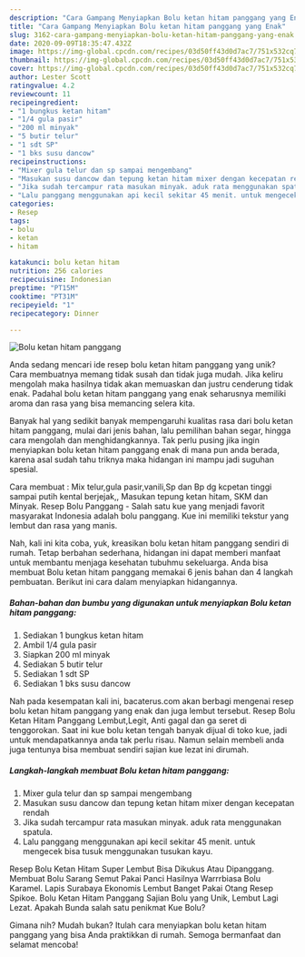 ```yaml
---
description: "Cara Gampang Menyiapkan Bolu ketan hitam panggang yang Enak"
title: "Cara Gampang Menyiapkan Bolu ketan hitam panggang yang Enak"
slug: 3162-cara-gampang-menyiapkan-bolu-ketan-hitam-panggang-yang-enak
date: 2020-09-09T18:35:47.432Z
image: https://img-global.cpcdn.com/recipes/03d50ff43d0d7ac7/751x532cq70/bolu-ketan-hitam-panggang-foto-resep-utama.jpg
thumbnail: https://img-global.cpcdn.com/recipes/03d50ff43d0d7ac7/751x532cq70/bolu-ketan-hitam-panggang-foto-resep-utama.jpg
cover: https://img-global.cpcdn.com/recipes/03d50ff43d0d7ac7/751x532cq70/bolu-ketan-hitam-panggang-foto-resep-utama.jpg
author: Lester Scott
ratingvalue: 4.2
reviewcount: 11
recipeingredient:
- "1 bungkus ketan hitam"
- "1/4 gula pasir"
- "200 ml minyak"
- "5 butir telur"
- "1 sdt SP"
- "1 bks susu dancow"
recipeinstructions:
- "Mixer gula telur dan sp sampai mengembang"
- "Masukan susu dancow dan tepung ketan hitam mixer dengan kecepatan rendah"
- "Jika sudah tercampur rata masukan minyak. aduk rata menggunakan spatula."
- "Lalu panggang menggunakan api kecil sekitar 45 menit. untuk mengecek bisa tusuk menggunakan tusukan kayu."
categories:
- Resep
tags:
- bolu
- ketan
- hitam

katakunci: bolu ketan hitam 
nutrition: 256 calories
recipecuisine: Indonesian
preptime: "PT15M"
cooktime: "PT31M"
recipeyield: "1"
recipecategory: Dinner

---
```



![Bolu ketan hitam panggang](https://img-global.cpcdn.com/recipes/03d50ff43d0d7ac7/751x532cq70/bolu-ketan-hitam-panggang-foto-resep-utama.jpg)

Anda sedang mencari ide resep bolu ketan hitam panggang yang unik? Cara membuatnya memang tidak susah dan tidak juga mudah. Jika keliru mengolah maka hasilnya tidak akan memuaskan dan justru cenderung tidak enak. Padahal bolu ketan hitam panggang yang enak seharusnya memiliki aroma dan rasa yang bisa memancing selera kita.

Banyak hal yang sedikit banyak mempengaruhi kualitas rasa dari bolu ketan hitam panggang, mulai dari jenis bahan, lalu pemilihan bahan segar, hingga cara mengolah dan menghidangkannya. Tak perlu pusing jika ingin menyiapkan bolu ketan hitam panggang enak di mana pun anda berada, karena asal sudah tahu triknya maka hidangan ini mampu jadi suguhan spesial.

Cara membuat : Mix telur,gula pasir,vanili,Sp dan Bp dg kcpetan tinggi sampai putih kental berjejak,, Masukan tepung ketan hitam, SKM dan Minyak. Resep Bolu Panggang - Salah satu kue yang menjadi favorit masyarakat Indonesia adalah bolu panggang. Kue ini memiliki tekstur yang lembut dan rasa yang manis.


Nah, kali ini kita coba, yuk, kreasikan bolu ketan hitam panggang sendiri di rumah. Tetap berbahan sederhana, hidangan ini dapat memberi manfaat untuk membantu menjaga kesehatan tubuhmu sekeluarga. Anda bisa membuat Bolu ketan hitam panggang memakai 6 jenis bahan dan 4 langkah pembuatan. Berikut ini cara dalam menyiapkan hidangannya.

<!--inarticleads1-->

##### Bahan-bahan dan bumbu yang digunakan untuk menyiapkan Bolu ketan hitam panggang:

1. Sediakan 1 bungkus ketan hitam
1. Ambil 1/4 gula pasir
1. Siapkan 200 ml minyak
1. Sediakan 5 butir telur
1. Sediakan 1 sdt SP
1. Sediakan 1 bks susu dancow


Nah pada kesempatan kali ini, bacaterus.com akan berbagi mengenai resep bolu ketan hitam panggang yang enak dan juga lembut tersebut. Resep Bolu Ketan Hitam Panggang Lembut,Legit, Anti gagal dan ga seret di tenggorokan. Saat ini kue bolu ketan tengah banyak dijual di toko kue, jadi untuk mendapatkannya anda tak perlu risau. Namun selain membeli anda juga tentunya bisa membuat sendiri sajian kue lezat ini dirumah. 

<!--inarticleads2-->

##### Langkah-langkah membuat Bolu ketan hitam panggang:

1. Mixer gula telur dan sp sampai mengembang
1. Masukan susu dancow dan tepung ketan hitam mixer dengan kecepatan rendah
1. Jika sudah tercampur rata masukan minyak. aduk rata menggunakan spatula.
1. Lalu panggang menggunakan api kecil sekitar 45 menit. untuk mengecek bisa tusuk menggunakan tusukan kayu.


Resep Bolu Ketan Hitam Super Lembut Bisa Dikukus Atau Dipanggang. Membuat Bolu Sarang Semut Pakai Panci Hasilnya Warrrbiasa Bolu Karamel. Lapis Surabaya Ekonomis Lembut Banget Pakai Otang Resep Spikoe. Bolu Ketan Hitam Panggang Sajian Bolu yang Unik, Lembut Lagi Lezat. Apakah Bunda salah satu penikmat Kue Bolu? 

Gimana nih? Mudah bukan? Itulah cara menyiapkan bolu ketan hitam panggang yang bisa Anda praktikkan di rumah. Semoga bermanfaat dan selamat mencoba!
